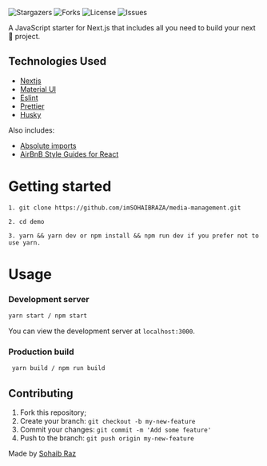 
![Stargazers](https://img.shields.io/github/stars/miami78/nextjs-mui-boilerplate?style=for-the-badge)
![Forks](https://img.shields.io/github/forks/miami78/nextjs-mui-boilerplate?label=FORKS&style=for-the-badge)
![License](https://img.shields.io/github/license/miami78/nextjs-mui-boilerplate?style=for-the-badge)
![Issues](https://img.shields.io/github/issues/miami78/nextjs-mui-boilerplate?color=yellow&label=ISSUES&style=for-the-badge)


A JavaScript starter for Next.js that includes all you need to build your next 🦄 project.

## Technologies Used

- [Nextjs](https://nextjs.org/)
- [Material UI](https://mui.com/)
- [Eslint](https://eslint.org/)
- [Prettier](https://prettier.io/)
- [Husky](https://typicode.github.io/husky/#/)

Also includes:

- [Absolute imports](https://nextjs.org/docs/advanced-features/module-path-aliases)
- [AirBnB Style Guides for React](https://github.com/airbnb/javascript/tree/master/react)

# Getting started

```
1. git clone https://github.com/imSOHAIBRAZA/media-management.git

2. cd demo

3. yarn && yarn dev or npm install && npm run dev if you prefer not to use yarn.

```

# Usage

### Development server

```bash
yarn start / npm start
```

You can view the development server at `localhost:3000`.

### Production build

```bash
 yarn build / npm run build
```

## Contributing

1. Fork this repository;
2. Create your branch: ``git checkout -b my-new-feature``
3. Commit your changes: ``git commit -m 'Add some feature'``
4. Push to the branch: ``git push origin my-new-feature``


Made by [Sohaib Raz](https://github.com/imSOHAIBRAZA)
